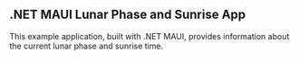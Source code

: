 ## .NET MAUI Lunar Phase and Sunrise App

This example application, built with .NET MAUI, provides information about the current lunar phase and sunrise time.

